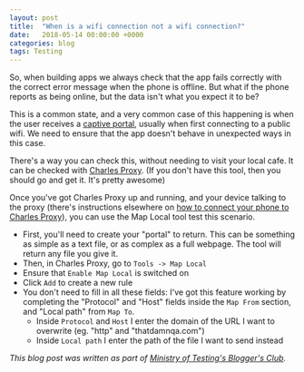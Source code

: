 ```yaml
---
layout: post
title:  "When is a wifi connection not a wifi connection?"
date:   2018-05-14 00:00:00 +0000
categories: blog
tags: Testing
---
```


So, when building apps we always check that the app fails correctly with the correct error message when the phone is offline. But what if the phone reports as being online, but the data isn't what you expect it to be?

This is a common state, and a very common case of this happening is when the user receives a [captive portal](https://en.wikipedia.org/wiki/Captive_portal), usually when first connecting to a public wifi. We need to ensure that the app doesn't behave in unexpected ways in this case.

There's a way you can check this, without needing to visit your local cafe. It can be checked with [Charles Proxy](https://www.charlesproxy.com/). (If you don't have this tool, then you should go and get it. It's pretty awesome)

Once you've got Charles Proxy up and running, and your device talking to the proxy (there's instructions elsewhere on [how to connect your phone to Charles Proxy](https://www.charlesproxy.com/documentation/faqs/using-charles-from-an-iphone/)), you can use the Map Local tool test this scenario.

* First, you'll need to create your "portal" to return. This can be something as simple as a text file, or as complex as a full webpage. The tool will return any file you give it.
* Then, in Charles Proxy, go to `Tools -> Map Local`
* Ensure that `Enable Map Local` is switched on
* Click `Add` to create a new rule
* You don't need to fill in all these fields: I've got this feature working by completing the "Protocol" and "Host" fields inside the `Map From` section, and "Local path" from `Map To`.
  * Inside `Protocol` and `Host` I enter the domain of the URL I want to overwrite (eg. "http" and "thatdamnqa.com")
  * Inside `Local path` I enter the path of the file I want to send instead

*This blog post was written as part of [Ministry of Testing's Blogger's Club](https://club.ministryoftesting.com/t/sprint-1-a-technical-tip-all-testers-should-know/14619).*
